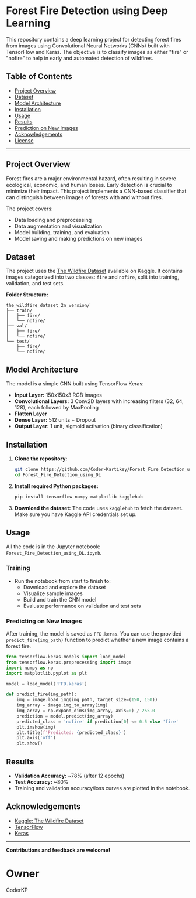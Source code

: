 # Forest Fire Detection using Deep Learning

This repository contains a deep learning project for detecting forest fires from images using Convolutional Neural Networks (CNNs) built with TensorFlow and Keras. The objective is to classify images as either "fire" or "nofire" to help in early and automated detection of wildfires.

## Table of Contents

- [Project Overview](#project-overview)
- [Dataset](#dataset)
- [Model Architecture](#model-architecture)
- [Installation](#installation)
- [Usage](#usage)
- [Results](#results)
- [Prediction on New Images](#prediction-on-new-images)
- [Acknowledgements](#acknowledgements)
- [License](#license)

---

## Project Overview

Forest fires are a major environmental hazard, often resulting in severe ecological, economic, and human losses. Early detection is crucial to minimize their impact. This project implements a CNN-based classifier that can distinguish between images of forests with and without fires.

The project covers:
- Data loading and preprocessing
- Data augmentation and visualization
- Model building, training, and evaluation
- Model saving and making predictions on new images

## Dataset

The project uses the [The Wildfire Dataset](https://www.kaggle.com/datasets/elmadafri/the-wildfire-dataset) available on Kaggle. It contains images categorized into two classes: `fire` and `nofire`, split into training, validation, and test sets.

**Folder Structure:**
```
the_wildfire_dataset_2n_version/
├── train/
│   ├── fire/
│   └── nofire/
├── val/
│   ├── fire/
│   └── nofire/
└── test/
    ├── fire/
    └── nofire/
```

## Model Architecture

The model is a simple CNN built using TensorFlow Keras:

- **Input Layer:** 150x150x3 RGB images
- **Convolutional Layers:** 3 Conv2D layers with increasing filters (32, 64, 128), each followed by MaxPooling
- **Flatten Layer**
- **Dense Layer:** 512 units + Dropout
- **Output Layer:** 1 unit, sigmoid activation (binary classification)

## Installation

1. **Clone the repository:**
   ```bash
   git clone https://github.com/Coder-Kartikey/Forest_Fire_Detection_using_DL.git
   cd Forest_Fire_Detection_using_DL
   ```

2. **Install required Python packages:**
   ```bash
   pip install tensorflow numpy matplotlib kagglehub
   ```

3. **Download the dataset:**
   The code uses `kagglehub` to fetch the dataset. Make sure you have Kaggle API credentials set up.

## Usage

All the code is in the Jupyter notebook: `Forest_Fire_Detection_using_DL.ipynb`.

### Training

- Run the notebook from start to finish to:
  - Download and explore the dataset
  - Visualize sample images
  - Build and train the CNN model
  - Evaluate performance on validation and test sets

### Predicting on New Images

After training, the model is saved as `FFD.keras`. You can use the provided `predict_fire(img_path)` function to predict whether a new image contains a forest fire.

```python
from tensorflow.keras.models import load_model
from tensorflow.keras.preprocessing import image
import numpy as np
import matplotlib.pyplot as plt

model = load_model('FFD.keras')

def predict_fire(img_path):
    img = image.load_img(img_path, target_size=(150, 150))
    img_array = image.img_to_array(img)
    img_array = np.expand_dims(img_array, axis=0) / 255.0
    prediction = model.predict(img_array)
    predicted_class = 'nofire' if prediction[0] <= 0.5 else 'fire'
    plt.imshow(img)
    plt.title(f'Predicted: {predicted_class}')
    plt.axis('off')
    plt.show()
```

## Results

- **Validation Accuracy:** ~78% (after 12 epochs)
- **Test Accuracy:** ~80%
- Training and validation accuracy/loss curves are plotted in the notebook.

## Acknowledgements

- [Kaggle: The Wildfire Dataset](https://www.kaggle.com/datasets/elmadafri/the-wildfire-dataset)
- [TensorFlow](https://www.tensorflow.org/)
- [Keras](https://keras.io/)


---

**Contributions and feedback are welcome!**

# Owner
CoderKP
